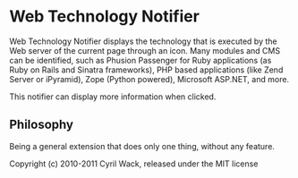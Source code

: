 Web Technology Notifier
=======================

Web Technology Notifier displays the technology that is executed by the Web
server of the current page through an icon.  Many modules and CMS can be
identified, such as Phusion Passenger for Ruby applications (as Ruby on Rails
and Sinatra frameworks), PHP based applications (like Zend Server or iPyramid),
Zope (Python powered), Microsoft ASP.NET, and more.

This notifier can display more information when clicked.

Philosophy
----------

Being a general extension that does only one thing, without any feature.

Copyright (c) 2010-2011 Cyril Wack, released under the MIT license
